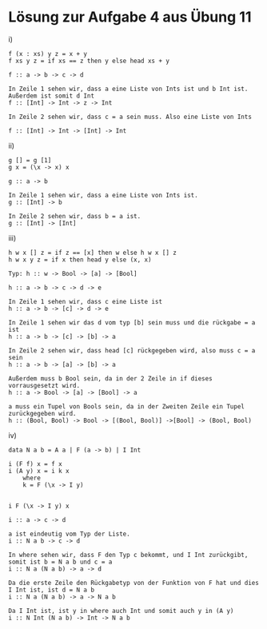 Lösung zur Aufgabe 4 aus Übung 11
=================================

i)

	f (x : xs) y z = x + y
	f xs y z = if xs == z then y else head xs + y

	f :: a -> b -> c -> d

	In Zeile 1 sehen wir, dass a eine Liste von Ints ist und b Int ist. Außerdem ist somit d Int
	f :: [Int] -> Int -> z -> Int

	In Zeile 2 sehen wir, dass c = a sein muss. Also eine Liste von Ints

	f :: [Int] -> Int -> [Int] -> Int
ii)

	g [] = g [1]
	g x = (\x -> x) x

	g :: a -> b

	In Zeile 1 sehen wir, dass a eine Liste von Ints ist.
	g :: [Int] -> b

	In Zeile 2 sehen wir, dass b = a ist.
	g :: [Int] -> [Int]

iii)

	h w x [] z = if z == [x] then w else h w x [] z
	h w x y z = if x then head y else (x, x)

	Typ: h :: w -> Bool -> [a] -> [Bool]

	h :: a -> b -> c -> d -> e
	
	In Zeile 1 sehen wir, dass c eine Liste ist
	h :: a -> b -> [c] -> d -> e

	In Zeile 1 sehen wir das d vom typ [b] sein muss und die rückgabe = a ist
	h :: a -> b -> [c] -> [b] -> a

	In Zeile 2 sehen wir, dass head [c] rückgegeben wird, also muss c = a sein
	h :: a -> b -> [a] -> [b] -> a

	Außerdem muss b Bool sein, da in der 2 Zeile in if dieses vorrausgesetzt wird.
	h :: a -> Bool -> [a] -> [Bool] -> a

	a muss ein Tupel von Bools sein, da in der Zweiten Zeile ein Tupel zurückgegeben wird.
	h :: (Bool, Bool) -> Bool -> [(Bool, Bool)] ->[Bool] -> (Bool, Bool)

iv)

	data N a b = A a | F (a -> b) | I Int

	i (F f) x = f x
	i (A y) x = i k x
		where
		k = F (\x -> I y)


	i F (\x -> I y) x

	i :: a -> c -> d

	a ist eindeutig vom Typ der Liste. 
	i :: N a b -> c -> d

	In where sehen wir, dass F den Typ c bekommt, und I Int zurückgibt, somit ist b = N a b und c = a
	i :: N a (N a b) -> a -> d

	Da die erste Zeile den Rückgabetyp von der Funktion von F hat und dies I Int ist, ist d = N a b
	i :: N a (N a b) -> a -> N a b

	Da I Int ist, ist y in where auch Int und somit auch y in (A y)
	i :: N Int (N a b) -> Int -> N a b
